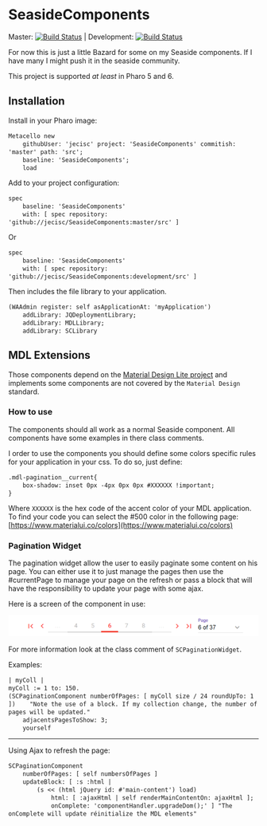 # SeasideComponents
Master: [![Build Status](https://travis-ci.org/jecisc/SeasideComponents.svg?branch=master)](https://travis-ci.org/jecisc/SeasideComponents) | Development: [![Build Status](https://travis-ci.org/jecisc/SeasideComponents.svg?branch=development)](https://travis-ci.org/jecisc/SeasideComponents)

For now this is just a little Bazard for some on my Seaside components.
If I have many I might push it in the seaside community.

This project is supported *at least* in Pharo 5 and 6.

## Installation

Install in your Pharo image:

    Metacello new
    	githubUser: 'jecisc' project: 'SeasideComponents' commitish: 'master' path: 'src';
    	baseline: 'SeasideComponents';
    	load
    	
Add to your project configuration:

    spec
    	baseline: 'SeasideComponents'
    	with: [ spec repository: 'github://jecisc/SeasideComponents:master/src' ]

Or

    spec
    	baseline: 'SeasideComponents'
    	with: [ spec repository: 'github://jecisc/SeasideComponents:development/src' ]
    	
Then includes the file library to your application.

	(WAAdmin register: self asApplicationAt: 'myApplication')
		addLibrary: JQDeploymentLibrary;
		addLibrary: MDLLibrary;
		addLibrary: SCLibrary 
    	
## MDL Extensions

Those components depend on the [Material Design Lite project](http://smalltalkhub.com/#!/~KevinLanvin/MaterialDesignLite) and implements some components are not covered by the `Material Design` standard.

### How to use

The components should all work as a normal Seaside component. 
All components have some examples in there class comments. 

I order to use the components you should define some colors specific rules for your application in your css. To do so, just define:

    .mdl-pagination__current{
        box-shadow: inset 0px -4px 0px 0px #XXXXXX !important;
    }

Where `XXXXXX` is the hex code of the accent color of your MDL application. 
To find your code you can select the #500 color in the following page: [https://www.materialui.co/colors](https://www.materialui.co/colors) 

### Pagination Widget

The pagination widget allow the user to easily paginate some content on his page. 
You can either use it to just manage the pages then use the #currentPage to manage your page on the refresh or pass a block that will have the responsibility to update your page with some ajax. 

Here is a screen of the component in use: 

![Pagination Widget](https://raw.githubusercontent.com/jecisc/SeasideComponents/master/Resources/Screens/Pagination.png)

For more information look at the class comment of `SCPaginationWidget`.

Examples:


	| myColl |
	myColl := 1 to: 150.
	(SCPaginationComponent numberOfPages: [ myColl size / 24 roundUpTo: 1 ]) 	"Note the use of a block. If my collection change, the number of pages will be updated."
		adjacentsPagesToShow: 3;
		yourself
	
----------			
			
Using Ajax to refresh the page:
			
	SCPaginationComponent
		numberOfPages: [ self numbersOfPages ]
		updateBlock: [ :s :html | 
			(s << (html jQuery id: #'main-content') load)
				html: [ :ajaxHtml | self renderMainContentOn: ajaxHtml ];
				onComplete: 'componentHandler.upgradeDom();' ] "The onComplete will update réinitialize the MDL elements"
